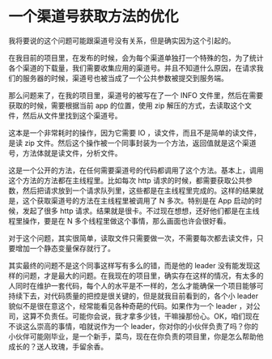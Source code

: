 # 一个渠道号获取方法的优化

我将要说的这个问题可能跟渠道号没有关系，但是确实因为这个引起的。

在我目前的项目里，在发布的时候，会为每个渠道单独打一个特殊的包，为了统计各个渠道的下载量，我们需要收集应用的渠道号。并且不知道什么原因，在请求我们的服务器的时候，渠道号也被当成了一个公共参数被提交到服务端。

那么问题来了，在我的项目里，渠道号的被写在了一个 INFO 文件里，然后在需要获取的时候，需要根据当前 app 的位置，使用 zip 解压的方式，去读取这个文件，然后从文件里找到这个渠道号。

这本是一个非常耗时的操作，因为它需要 IO ，读文件，而且不是简单的读文件，是读 zip 文件。然后这个操作被一个同事封装为一个方法，返回值就是这个渠道号，方法体就是读文件，分析文件。

这是一个公开的方法，在任何需要渠道号的代码都调用了这个方法。基本上，调用这个方法的方法都在主线程里。比如每次 http 请求的时候，都需要获取公共参数，然后把请求放到一个请求队列里，这些都是在主线程里完成的。这样的结果就是，这个获取渠道号的方法在主线程里被调用了 N 多次。特别是在 App 启动的时候，发起了很多 http 请求。结果就是很卡。不过现在想想，还好他们都是在主线程里操作，要是在 N 多个线程里做这个事情，那么画面也许会很好看。

对于这个问题，其实很简单，读取文件只需要做一次，不需要每次都去读文件，只要增加一个静态变量保存就行了。

其实最终的问题不是这个同事这样写有多么的错，而是他的 leader 没有能发现这样的问题，才是最大的问题。在我现在的项目里，确实存在这样的情况，有太多的人同时在维护一套代码，每个人的水平是不一样的，怎么才能确保一个项目能够可持续下去，对代码质量的把控是很关键的，但是就我目前看到的，各个小 leader 貌似不是很在意这个，经常能看见各种奇葩的代码。如果作为一个 leader ，对公司，这算不负责任。可能你会说，我才拿多少钱，干嘛操那份心。OK，咱们现在不谈这么崇高的事情，咱就说作为一个 leader，你对你的小伙伴负责了吗？你的小伙伴可能刚毕业，是一个新手，菜鸟，现在在你负责的项目里，你是怎么帮助他成长的？送人玫瑰，手留余香。



